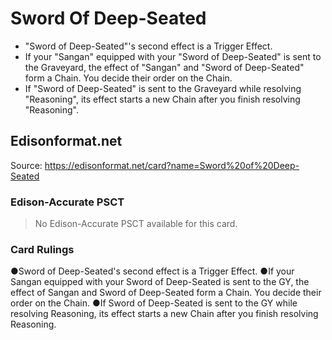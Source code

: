 # Sword Of Deep-Seated

*   "Sword of Deep-Seated"'s second effect is a Trigger Effect.
*   If your "Sangan" equipped with your "Sword of Deep-Seated" is sent to the Graveyard, the effect of "Sangan" and "Sword of Deep-Seated" form a Chain. You decide their order on the Chain.
*   If "Sword of Deep-Seated" is sent to the Graveyard while resolving "Reasoning", its effect starts a new Chain after you finish resolving "Reasoning".

## Edisonformat.net

Source: https://edisonformat.net/card?name=Sword%20of%20Deep-Seated

### Edison-Accurate PSCT

> No Edison-Accurate PSCT available for this card.

### Card Rulings

●Sword of Deep-Seated's second effect is a Trigger Effect.
●If your Sangan equipped with your Sword of Deep-Seated is sent to the GY, the effect of Sangan and Sword of Deep-Seated form a Chain. You decide their order on the Chain.
●If Sword of Deep-Seated is sent to the GY while resolving Reasoning, its effect starts a new Chain after you finish resolving Reasoning.
            